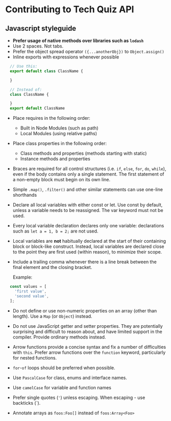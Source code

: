 # Contributing to Tech Quiz API

## Javascript styleguide

- **Prefer usage of native methods over libraries such as `lodash`**
- Use 2 spaces. Not tabs.
- Prefer the object spread operator `({...anotherObj})` to `Object.assign()`
- Inline exports with expressions whenever possible
```javascript
  // Use this:
  export default class ClassName {

  }

  // Instead of:
  class ClassName {

  }
  export default ClassName
```

- Place requires in the following order:
    - Built in Node Modules (such as path)
    - Local Modules (using relative paths)
- Place class properties in the following order:
    - Class methods and properties (methods starting with static)
    - Instance methods and properties
- Braces are required for all control structures (i.e. `if`, `else`, `for`, `do`, `while`), even if the body contains only a single statement. The first statement of a non-empty block must begin on its own line.
- Simple `.map()`, `.filter()` and other similar statements can use one-line shorthands
- Declare all local variables with either const or let. Use const by default, unless a variable needs to be reassigned. The var keyword must not be used.
- Every local variable declaration declares only one variable: declarations such as `let a = 1, b = 2;` are not used.
- Local variables are **not** habitually declared at the start of their containing block or block-like construct. Instead, local variables are declared close to the point they are first used (within reason), to minimize their scope.
- Include a trailing comma whenever there is a line break between the final element and the closing bracket.

  Example:
```javascript
  const values = [
    'first value',
    'second value',
  ];
```
- Do not define or use non-numeric properties on an array (other than length). Use a `Map` (or `Object`) instead.
- Do not use JavaScript getter and setter properties. They are potentially surprising and difficult to reason about, and have limited support in the compiler. Provide ordinary methods instead.
- Arrow functions provide a concise syntax and fix a number of difficulties with `this`. Prefer arrow functions over the `function` keyword, particularly for nested functions.
- `for`-`of` loops should be preferred when possible.


- Use `PascalCase` for class, enums and interface names.
- Use `camelCase` for variable and function names
- Prefer single quotes (`'`) unless escaping. When escaping - use backticks (`).
- Annotate arrays as `foos:Foo[]` instead of `foos:Array<Foo>`
